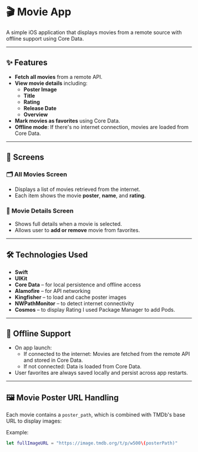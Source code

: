 # 🎬 Movie App

A simple iOS application that displays movies from a remote source with offline support using Core Data.

---

## ✨ **Features**

- **Fetch all movies** from a remote API.
- **View movie details** including:
  - **Poster Image**
  - **Title**
  - **Rating**
  - **Release Date**
  - **Overview**
- **Mark movies as favorites** using Core Data.
- **Offline mode**: If there's no internet connection, movies are loaded from Core Data.

---

## 📱 **Screens**

### 🗂 All Movies Screen
- Displays a list of movies retrieved from the internet.
- Each item shows the movie **poster**, **name**, and **rating**.

### 📄 Movie Details Screen
- Shows full details when a movie is selected.
- Allows user to **add or remove** movie from favorites.

---

## 🛠️ **Technologies Used**

- **Swift**
- **UIKit**
- **Core Data** – for local persistence and offline access
- **Alamofire** – for API networking
- **Kingfisher** – to load and cache poster images
- **NWPathMonitor** – to detect internet connectivity
- **Cosmos** – to display Rating
  I used Package Manager to add Pods.

---

## 🔌 **Offline Support**

- On app launch:
  - If connected to the internet: Movies are fetched from the remote API and stored in Core Data.
  - If not connected: Data is loaded from Core Data.
- User favorites are always saved locally and persist across app restarts.

---

## 🖼️ **Movie Poster URL Handling**

Each movie contains a `poster_path`, which is combined with TMDb's base URL to display images:


Example:

```swift
let fullImageURL = "https://image.tmdb.org/t/p/w500\(posterPath)"
